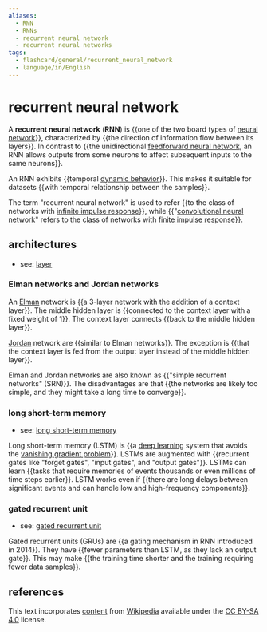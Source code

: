 ```yaml
---
aliases:
  - RNN
  - RNNs
  - recurrent neural network
  - recurrent neural networks
tags:
  - flashcard/general/recurrent_neural_network
  - language/in/English
---
```


# recurrent neural network

A __recurrent neural network__ (__RNN__) is {{one of the two board types of [neural network](neural%20network%20(machine%20learning).md)}}, characterized by {{the direction of information flow between its layers}}. In contrast to {{the unidirectional [feedforward neural network](feedforward%20nerual%20network.md), an RNN allows outputs from some neurons to affect subsequent inputs to the same neurons}}. <!--SR:!2024-11-25,109,290!2024-08-22,48,290!2024-11-19,106,290-->

An RNN exhibits {{temporal [dynamic behavior](dynamical%20system.md)}}. This makes it suitable for datasets {{with temporal relationship between the samples}}. <!--SR:!2024-09-14,71,310!2024-08-25,54,310-->

The term "recurrent neural network" is used to refer {{to the class of networks with [infinite impulse response](infinite%20impulse%20response.md)}}, while {{"[convolutional neural network](convolutional%20neural%20network.md)" refers to the class of networks with [finite impulse response](finite%20impulse%20response.md)}}. <!--SR:!2024-11-15,101,290!2024-12-20,130,290-->

## architectures

- see: [layer](layer%20(deep%20learning).md)

### Elman networks and Jordan networks

An [Elman](Jeffrey%20Elman.md) network is {{a 3-layer network with the addition of a context layer}}. The middle hidden layer is {{connected to the context layer with a fixed weight of 1}}. The context layer connects {{back to the middle hidden layer}}. <!--SR:!2024-08-19,47,290!2025-01-30,171,310!2024-08-15,44,290-->

[Jordan](Michael%20I.%20Jordan.md) network are {{similar to Elman networks}}. The exception is {{that the context layer is fed from the output layer instead of the middle hidden layer}}. <!--SR:!2024-08-15,42,290!2024-08-13,42,290-->

Elman and Jordan networks are also known as {{"simple recurrent networks" (SRN)}}. The disadvantages are that {{the networks are likely too simple, and they might take a long time to converge}}. <!--SR:!2024-08-28,56,310!2024-08-20,51,290-->

### long short-term memory

- see: [long short-term memory](long%20short-term%20memory.md)

Long short-term memory (LSTM) is {{a [deep learning](deep%20learning.md) system that avoids the [vanishing gradient problem](vanishing%20gradient%20problem.md)}}. LSTMs are augmented with {{recurrent gates like "forget gates", "input gates", and "output gates"}}. LSTMs can learn {{tasks that require memories of events thousands or even millions of time steps earlier}}. LSTM works even if {{there are long delays between significant events and can handle low and high-frequency components}}. <!--SR:!2024-11-21,105,290!2024-08-14,45,290!2024-12-09,121,290!2024-08-29,58,310-->

### gated recurrent unit

- see: [gated recurrent unit](gated%20recurrent%20unit.md)

Gated recurrent units (GRUs) are {{a gating mechanism in RNN introduced in 2014}}. They have {{fewer parameters than LSTM, as they lack an output gate}}. This may make {{the training time shorter and the training requiring fewer data samples}}. <!--SR:!2024-08-29,57,310!2024-08-17,48,290!2025-01-04,152,310-->

## references

This text incorporates [content](https://en.wikipedia.org/wiki/recurrent_neural_network) from [Wikipedia](Wikipedia.md) available under the [CC BY-SA 4.0](https://creativecommons.org/licenses/by-sa/4.0/) license.
